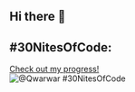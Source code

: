 ## Hi there 👋

## #30NitesOfCode:
  [Check out my progress!](https://www.codedex.io/@Qwarwar/30-nites-of-code)  
  ![@Qwarwar #30NitesOfCode](https://www.codedex.io/api/petStatus?user=Qwarwar)
